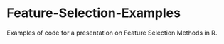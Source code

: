# Feature-Selection-Examples
Examples of code for a presentation on Feature Selection Methods in R. 
